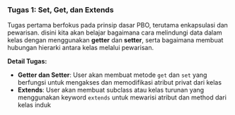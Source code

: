 ### Tugas 1: Set, Get, dan Extends
Tugas pertama berfokus pada prinsip dasar PBO, terutama enkapsulasi dan pewarisan. disini kita akan belajar bagaimana cara melindungi data dalam kelas dengan menggunakan **getter** dan **setter**, serta bagaimana membuat hubungan hierarki antara kelas melalui pewarisan.

**Detail Tugas:**
- **Getter dan Setter**: User akan membuat metode `get` dan `set` yang berfungsi untuk mengakses dan memodifikasi atribut privat dari kelas
- **Extends**: User akan membuat subclass atau kelas turunan yang menggunakan keyword `extends` untuk mewarisi atribut dan method dari kelas induk
